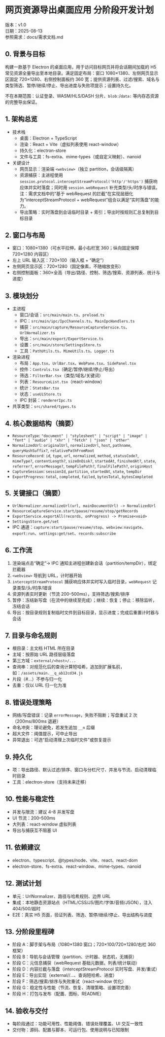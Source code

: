 # 网页资源导出桌面应用 分阶段开发计划
版本：v1.0  
日期：2025-08-13  
参照需求：docs/需求文档.md

## 0. 背景与目标
构建一款基于 Electron 的桌面应用，用于访问目标网页并将会话期间加载的 H5 常见资源全量导出至本地目录。满足固定布局：窗口 1080×1380、左侧网页显示区固定 720×1280、右侧控制面板约 360 宽；提供资源列表、过滤/搜索、域名与类型筛选、暂停/继续/停止、导出进度与失败项提示；设置持久化。

不在本期范围：认证登录、WASM/HLS/DASH 分片、`blob:`/`data:` 等内存态资源的完整导出保证。

## 1. 架构总览
- 技术栈
  - 桌面：Electron + TypeScript
  - 渲染：React + Vite（虚拟列表使用 react-window）
  - 持久化：electron-store
  - 文件与工具：fs-extra、mime-types（或自定义映射）、nanoid
- 关键设计
  - 网页显示：渲染端 `<webview>`（独立 partition，会话级隔离）
  - 资源捕获：主进程使用 `session.protocol.interceptStreamProtocol('http'/'https')` 捕获响应体并实时落盘；同时用 `session.webRequest` 补充类型/头/时序与错误。注：需求文档中的“基于 webRequest 的拦截”在实现层细化为“interceptStreamProtocol + webRequest”组合以满足“实时落盘”的能力。
  - 导出策略：实时落盘到会话临时目录 + 索引；导出时按规则汇总复制到目标目录

## 2. 窗口与布局
- 窗口：1080×1380（可水平拉伸，最小右栏宽 360；纵向固定保障 720×1280 内容区）
- 左上 URL 输入区：720×100（输入框 + “确定”）
- 左侧网页显示区：720×1280（固定像素，不随缩放变形）
- 右侧控制面板：360×全高（导出/路径、控制、筛选/搜索、资源列表、统计与进度）

## 3. 模块划分
- 主进程
  - 窗口/会话：`src/main/main.ts`、`preload.ts`
  - IPC：`src/main/ipc/IpcChannels.ts`、`MainIpcHandlers.ts`
  - 捕获：`src/main/capture/ResourceCaptureService.ts`、`UrlNormalizer.ts`
  - 导出：`src/main/export/ExportService.ts`
  - 设置：`src/main/store/SettingsStore.ts`
  - 工具：`PathUtils.ts`、`MimeUtils.ts`、`Logger.ts`
- 渲染进程
  - 布局：`App.tsx`、`UrlBar.tsx`、`WebPane.tsx`、`SidePanel.tsx`
  - 控件：`Controls.tsx`（确定/暂停/继续/停止/导出）
  - 筛选：`FilterBar.tsx`（类型/域名/关键词）
  - 列表：`ResourceList.tsx`（react-window）
  - 统计：`StatsBar.tsx`
  - 状态：`useUiStore.ts`
  - IPC 封装：`rendererIpc.ts`
- 共享类型：`src/shared/types.ts`

## 4. 核心数据结构（摘要）
- `ResourceType`: `"document" | "stylesheet" | "script" | "image" | "font" | "audio" | "xhr" | "fetch" | "json" | "other"`
- `NormalizedUrl`: `originalUrl`, `normalizedUrl`, `host`, `pathname`, `queryHashSuffix?`, `relativePathFromRoot`
- `ResourceRecord`: `id`, `type`, `url`, `normalized`, `method`, `statusCode?`, `mimeType?`, `contentLength?`, `sizeOnDisk?`, `startedAt`, `finishedAt?`, `state`, `referrer?`, `errorMessage?`, `tempFilePath?`, `finalFilePath?`, `originHost`
- `CaptureSession`: `sessionId`, `partition`, `startedAt`, `state`, `tempDir`
- `ExportProgress`: `total`, `completed`, `failed`, `bytesTotal`, `bytesCompleted`

## 5. 关键接口（摘要）
- `UrlNormalizer.normalizeUrl(url, mainDocumentUrl) -> NormalizedUrl`
- `ResourceCaptureService.start/pause/resume/stop/getRecords`
- `ExportService.exportAll(records, onProgress) -> Promise<void>`
- `SettingsStore.get/set`
- IPC 通道：`capture:start/pause/resume/stop`、`webview:navigate`、`export:run`、`settings:get/set`、`records:subscribe`

## 6. 工作流
1) 渲染端点击“确定”→ IPC 通知主进程创建新会话（partition/tempDir），绑定拦截器  
2) `<webview>` 导航到 URL，计时器开始  
3) `interceptStreamProtocol` 捕获响应体并实时写入临时目录，`webRequest` 记录类型/头/时序/错误  
4) 资源列表实时更新（节流 200–500ms），支持筛选/搜索/排序  
5) 暂停：冻结新写盘（在流中的继续至完成）；继续：恢复；停止：移除监听，冻结会话  
6) 导出：按目录规则复制临时文件到目标目录，显示进度；完成后重置计时器与会话

## 7. 目录与命名规则
- 根目录：主文档 HTML 所在目录
- 主域：按原始 URL 路径层级落盘
- 第三方域：`external/<host>/...`
- 查询串：对规范化后的查询计算短哈希，追加到扩展名前，如：`/assets/main.__q_ab12cd34.js`
- 片段（#...）不参与归一化
- 去重：仅以 URL 归一化为准

## 8. 错误处理策略
- 网络/写盘错误：记录 `errorMessage`，失败不阻断；写盘重试 2 次（200ms/800ms 退避）
- 命名冲突：理论避免，若发生追加 `__n` 后缀
- 超大文件：阈值提示，可中止导出
- 异常退出：可选“启动清理上次临时文件”或恢复提示

## 9. 持久化
- 项：导出路径、默认过滤/排序、窗口与分栏尺寸、并发与节流、启动清理临时目录
- 工具：electron-store（支持未来迁移）

## 10. 性能与稳定性
- 并发与限流：建议 4–8 并发写盘
- UI 节流：200–500ms
- 大列表：react-window 虚拟列表
- 导出与捕获互不阻塞 UI

## 11. 依赖建议
- electron、typescript、@types/node、vite、react、react-dom
- electron-store、fs-extra、react-window、mime-types、nanoid

## 12. 测试计划
- 单元：UrlNormalizer、路径与哈希规则、边界 URL
- 集成：本地静态资源站点（HTML/CSS/JS/图片/字体/音频/JSON），注入 404/500/超时
- E2E：真实 H5 页面，验证列表、筛选、暂停/继续/停止、导出结构与进度

## 13. 分阶段里程碑
- 阶段 A：脚手架与布局（1080×1380 窗口；720×100/720×1280/右栏 360 框架）
- 阶段 B：导航与会话管理（partition、计时器、状态机，无捕获）
- 阶段 C：元信息捕获（webRequest 基础元数据，列表/统计联动）
- 阶段 D：内容拦截与落盘（interceptStreamProtocol 实时写盘、并发/重试）
- 阶段 E：导出实现（external/<host>/...、查询短哈希、进度）
- 阶段 F：筛选/搜索/排序与失败重试（react-window 优化）
- 阶段 G：稳定性与性能（节流、恢复、清理策略、设置项完善）
- 阶段 H：打包与发布（配置、图标、README）

## 14. 验收与交付
- 每阶段通过：功能可用性、性能阈值、错误处理覆盖、UI 交互一致性
- 交付物：源码、配置与脚本、可运行包、使用说明与已知限制


